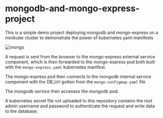 # mongodb-and-mongo-express-project
This is a simple demo project deploying mongodb and mongo-express on a minikube 
cluster to demonstrate the power of kubernetes yaml manifests

![mongo](https://user-images.githubusercontent.com/100073682/230692463-0b74ae1f-f290-49b9-992f-d11de12a0043.png)

A request is sent from the browser to the mongo-express external service component, which is 
then forwarded to the mongo-express pod both built with the `mongo-express.yaml` kubernetes manifest.

The mongo-express pod then connects to the mongodb internal service 
component with the DB_Url gotten from the `mongo-configmap.yaml` file

The mongodb service then accesses the mongodb pod. 

A kubernetes secret file not uploaded to this repository contains the root admin 
username and password to authenticate the request and write data to the database.
